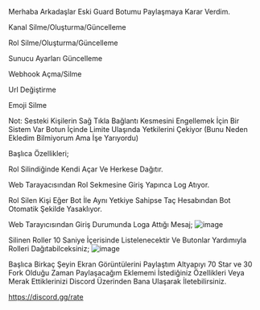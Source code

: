 Merhaba Arkadaşlar Eski Guard Botumu Paylaşmaya Karar Verdim.

Kanal Silme/Oluşturma/Güncelleme

Rol Silme/Oluşturma/Güncelleme

Sunucu Ayarları Güncelleme

Webhook Açma/Silme

Url Değiştirme

Emoji Silme


Not: Sesteki Kişilerin Sağ Tıkla Bağlantı Kesmesini Engellemek İçin Bir Sistem Var Botun İçinde Limite Ulaşında Yetkilerini Çekiyor (Bunu Neden Ekledim Bilmiyorum Ama İşe Yarıyordu)

Başlıca Özellikleri;

Rol Silindiğinde Kendi Açar Ve Herkese Dağıtır.

Web Tarayacısından Rol Sekmesine Giriş Yapınca Log Atıyor.

Rol Silen Kişi Eğer Bot İle Aynı Yetkiye Sahipse Taç Hesabından Bot Otomatik Şekilde Yasaklıyor.

Web Tarayıcısından Giriş Durumunda Loga Attığı Mesaj;
![image](https://user-images.githubusercontent.com/65469887/148642870-50457895-8ca8-4401-8982-0253f511fe44.png)

Silinen Roller 10 Saniye İçerisinde Listelenecektir Ve Butonlar Yardımıyla Rolleri Dağıtabilceksiniz;
![image](https://user-images.githubusercontent.com/65469887/148643048-2a4ea5d2-4373-430b-8f53-48eeb099cb87.png)


Başlıca Birkaç Şeyin Ekran Görüntülerini Paylaştım Altyapıyı 70 Star ve 30 Fork Olduğu Zaman Paylaşacağım Eklememi İstediğiniz Özellikleri Veya Merak Ettiklerinizi Discord Üzerinden Bana Ulaşarak İletebilirsiniz.

https://discord.gg/rate
